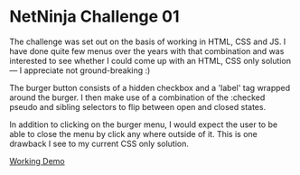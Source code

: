 # NetNinja Challenge 01

The challenge was set out on the basis of working in HTML, CSS and JS. I have done quite few menus over the years with that combination and was interested to see whether I could come up with an HTML, CSS only solution — I appreciate not ground-breaking :)

The burger button consists of a hidden checkbox and a 'label' tag wrapped around the burger. I then make use of a combination of the :checked pseudo and sibling selectors to flip between open and closed states.

In addition to clicking on the burger menu, I would expect the user to be able to close the menu by click any where outside of it. This is one drawback I see to my current CSS only solution.

[Working Demo](https://russgooday.github.io/netninja-challenges/)
